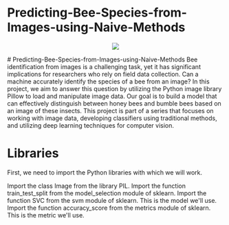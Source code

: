 # Predicting-Bee-Species-from-Images-using-Naive-Methods 

<p align="center">
    <img src="https://user-images.githubusercontent.com/48359677/231085657-5996f51f-d937-4d5b-b599-5e2d29e6c5ff.jpg"/>
</p>
# Predicting-Bee-Species-from-Images-using-Naive-Methods
Bee identification from images is a challenging task, yet it has significant implications for researchers who rely on field data collection. Can a machine accurately identify the species of a bee from an image? In this project, we aim to answer this question by utilizing the Python image library Pillow to load and manipulate image data. Our goal is to build a model that can effectively distinguish between honey bees and bumble bees based on an image of these insects. This project is part of a series that focuses on working with image data, developing classifiers using traditional methods, and utilizing deep learning techniques for computer vision.

# Libraries

First, we need to import the Python libraries with which we will work.

Import the class Image from the library PIL.
Import the function train_test_split from the model_selection module of sklearn.
Import the function SVC from the svm module of sklearn. This is the model we'll use.
Import the function accuracy_score from the metrics module of sklearn. This is the metric we'll use.
